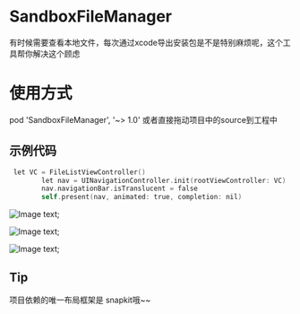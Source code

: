 # SandboxFileManager
有时候需要查看本地文件，每次通过xcode导出安装包是不是特别麻烦呢，这个工具帮你解决这个顾虑
# 使用方式
pod 'SandboxFileManager', '~> 1.0'
或者直接拖动项目中的source到工程中
## 示例代码
```objectivec
 let VC = FileListViewController()
        let nav = UINavigationController.init(rootViewController: VC)
        nav.navigationBar.isTranslucent = false
        self.present(nav, animated: true, completion: nil)
```
![Image text](https://github.com/a254711559/SandboxFileManager/blob/master/ExampleImage/IMG_0902.PNG);

![Image text](https://github.com/a254711559/SandboxFileManager/blob/master/ExampleImage/IMG_0903.PNG);

![Image text](https://github.com/a254711559/SandboxFileManager/blob/master/ExampleImage/IMG_0904.PNG);

## Tip
项目依赖的唯一布局框架是 snapkit哦~~
